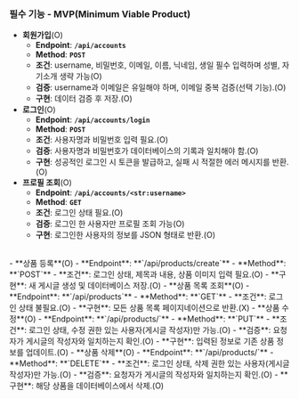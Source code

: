 ### **필수 기능 - MVP(Minimum Viable Product)**

- **회원가입**(O)
    - **Endpoint**: **`/api/accounts`**
    - **Method**: **`POST`**
    - **조건**: username, 비밀번호, 이메일, 이름, 닉네임, 생일 필수 입력하며 성별, 자기소개 생략 가능(O)
    - **검증**: username과 이메일은 유일해야 하며, 이메일 중복 검증(선택 기능).(O)
    - **구현**: 데이터 검증 후 저장.(O)
- **로그인**(O)
    - **Endpoint**: **`/api/accounts/login`**
    - **Method**: **`POST`**
    - **조건**: 사용자명과 비밀번호 입력 필요.(O)
    - **검증**: 사용자명과 비밀번호가 데이터베이스의 기록과 일치해야 함.(O)
    - **구현**: 성공적인 로그인 시 토큰을 발급하고, 실패 시 적절한 에러 메시지를 반환.(O)
- **프로필 조회**(O)
    - **Endpoint**: **`/api/accounts/<str:username>`**
    - **Method**: **`GET`**
    - **조건**: 로그인 상태 필요.(O)
    - **검증**: 로그인 한 사용자만 프로필 조회 가능(O)
    - **구현**: 로그인한 사용자의 정보를 JSON 형태로 반환.(O)
</br> 
- **상품 등록**(O)
    - **Endpoint**: **`/api/products/create`**
    - **Method**: **`POST`**
    - **조건**: 로그인 상태, 제목과 내용, 상품 이미지 입력 필요.(O)
    - **구현**: 새 게시글 생성 및 데이터베이스 저장.(O)
- **상품 목록 조회**(O)
    - **Endpoint**: **`/api/products`**
    - **Method**: **`GET`**
    - **조건**: 로그인 상태 불필요.(O)
    - **구현**: 모든 상품 목록 페이지네이션으로 반환.(X)
- **상품 수정**(O)
    - **Endpoint**: **`/api/products/<int:productId>`**
    - **Method**: **`PUT`**
    - **조건**: 로그인 상태, 수정 권한 있는 사용자(게시글 작성자)만 가능.(O)
    - **검증**: 요청자가 게시글의 작성자와 일치하는지 확인.(O)
    - **구현**: 입력된 정보로 기존 상품 정보를 업데이트.(O)
- **상품 삭제**(O)
    - **Endpoint**: **`/api/products/<int:productId>`**
    - **Method**: **`DELETE`**
    - **조건**: 로그인 상태, 삭제 권한 있는 사용자(게시글 작성자)만 가능.(O)
    - **검증**: 요청자가 게시글의 작성자와 일치하는지 확인.(O)
    - **구현**: 해당 상품을 데이터베이스에서 삭제.(O)
